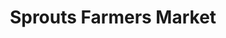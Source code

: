 ---
title: "Sprouts Farmers Market"
url: /colorado-springs/sprouts-farmers-market-voyager-parkway/
shop: supermarket
---